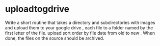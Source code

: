 # uploadtogdrive
Write a short routine that takes a directory and subdirectories with images and upload them to your google drive ,
each file to a folder named by the first letter of the file.
upload sort order by file date from old to new .
When done, the files on the source should be archived.
